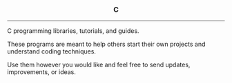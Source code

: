 <center><h3>C</h3></center>
<hr />

C programming libraries, tutorials, and guides.

These programs are meant to help others start their own projects and understand 
coding techniques.

Use them however you would like and feel free to send updates, 
improvements, or ideas.
